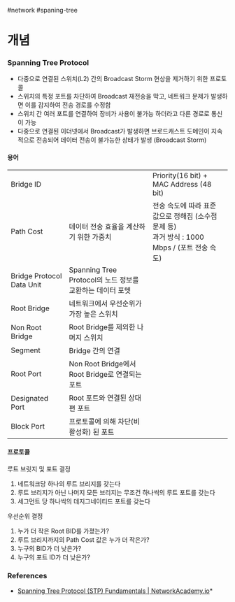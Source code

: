 #network #spaning-tree

# 개념

### Spanning Tree Protocol

* 다중으로 연결된 스위치(L2) 간의 Broadcast Storm 현상을 제거하기 위한 프로토콜
* 스위치의 특정 포트를 차단하여 Broadcast 재전송을 막고, 네트워크 문제가 발생하면 이를 감지하여 전송 경로를 수정함
* 스위치 간 여러 포트를 연결하여 장비가 사용이 불가능 하더라고 다른 경로로 통신이 가능
* 다중으로 연결된 이더넷에서 Broadcast가 발생하면 브로드캐스트 도메인이 지속적으로 전송되어 데이터 전송이 불가능한 상태가 발생 (Broadcast Storm)
#### 용어

|                           |                                            |                                                                   |
| ------------------------- | ------------------------------------------ | ----------------------------------------------------------------- |
| Bridge ID                 |                                            | Priority(16 bit) + MAC Address (48 bit)                           |
| Path Cost                 | 데이터 전송 효율을 계산하기 위한 가중치                     | 전송 속도에 따라 표준 값으로 정해짐 (소수점 문제 등)<br>과거 방식 : 1000 Mbps / (포트 전송 속도) |
| Bridge Protocol Data Unit | Spanning Tree Protocol의 노드 정보를 교환하는 데이터 포멧 |                                                                   |
| Root Bridge               | 네트워크에서 우선순위가 가장 높은 스위치                     |                                                                   |
| Non Root Bridge           | Root Bridge를 제외한 나머지 스위치                   |                                                                   |
| Segment                   | Bridge 간의 연결                               |                                                                   |
| Root Port                 | Non Root Bridge에서 Root Bridge로 연결되는 포트     |                                                                   |
| Designated Port           | Root 포트와 연결된 상대편 포트                        |                                                                   |
| Block Port                | 프로토콜에 의해 차단(비활성화) 된 포트                     |                                                                   |
#### 프로토콜

루트 브릿지 및 포트 결정

1. 네트워크당 하나의 루트 브리지를 갖는다
2. 루트 브리지가 아닌 나머지 모든 브리지는 무조건 하나씩의 루트 포트를 갖는다
3. 세그먼트 당 하나씩의 데지그네이티드 포트를 갖는다

우선순위 결정

1. 누가 더 작은 Root BID를 가졌는가?
2. 루트 브리지까지의 Path Cost 값은 누가 더 작은가?
3. 누구의 BID가 더 낮은가?
4. 누구의 포트 ID가 더 낮은가?

### References
* [Spanning Tree Protocol (STP) Fundamentals | NetworkAcademy.io](https://www.networkacademy.io/ccna/spanning-tree)*